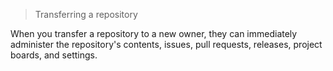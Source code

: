 >Transferring a repository

When you transfer a repository to a new owner, they can immediately administer the repository's contents, issues, pull requests, releases, project boards, and settings.